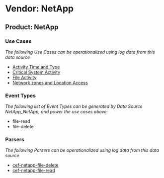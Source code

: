 Vendor: NetApp
==============
Product: NetApp
---------------

### Use Cases

_The following Use Cases can be operationalized using log data from this data source_

* [Activity Time  and Type](../UseCases/usecase_activity_time__and_type.md)
* [Critical System Activity](../UseCases/usecase_critical_system_activity.md)
* [File Activity](../UseCases/usecase_file_activity.md)
* [Network zones and Location Access](../UseCases/usecase_network_zones_and_location_access.md)


### Event Types

_The following list of Event Types can be generated by Data Source NetApp_NetApp, and power the use cases above:_

- file-read
- file-delete


### Parsers

_The following Parsers can be operationalized using log data from this data source_

* [cef-netapp-file-delete](../Parsers/parserContent_cef-netapp-file-delete.md)
* [cef-netapp-file-read](../Parsers/parserContent_cef-netapp-file-read.md)
